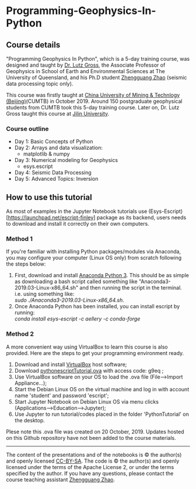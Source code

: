 # Programming-Geophysics-In-Python

## Course details

"Programming Geophysics In Python", which is a 5-day training course, was designed and taught by [Dr. Lutz Gross](https://sees.uq.edu.au/profile/9065/lutz-gross), the Associate Professor of Geophysics in School of Earth and Environmental Sciences at The University of Queensland, and his Ph.D student [Zhengguang Zhao](https://www.researchgate.net/profile/Zhengguang_Zhao2) (seismic data processing topic only).
 
This course was firstly taught at [China University of Mining & Technlogy (Beijing)](https://www.cumtb.edu.cn/)(CUMTB) in October 2019. Around 150 postgraduate geophysical students from CUMTB took this 5-day training course. Later on, Dr. Lutz Gross taught this course at [Jilin University](https://www.jlu.edu.cn/). 

### Course outline
* Day 1: Basic Concepts of Python 
* Day 2: Arrays and data visualization:
  * matplotlib & numpy 
* Day 3: Numerical modeling for Geophysics 
  * esys.escript  
* Day 4: Seismic Data Processing  
* Day 5: Advanced Topics: Inversion

## How to use this tutorial

As most of examples in the Jupyter Notebook tutorials use (Esys-Escript)[https://launchpad.net/escript-finley] package as its backend, users needs to download and install it correctly on their own computers.

### Method 1
If you're familiar with installing Python packages/modules via Anaconda, you may configure your computer (Linux OS only) from scratch following the steps below:
1. First, download and install [Anaconda Python 3](https://www.anaconda.com/distribution/#download-section). 
This should be as simple as downloading a bash script called something like "Anaconda3-2019.03-Linux-x86_64.sh" and then running the script in the terminal. i.e. using something like:  
*sudo ./Anaconda3-2019.03-Linux-x86_64.sh*.
2. Once Anaconda Python has been installed, you can install escript by running:  
*conda install esys-escript -c aellery -c conda-forge*

### Method 2
A more convenient way using VirtualBox to learn this course is also provided. Here are the steps to get your programming environment ready.
1. Download and install [VirtualBox](https://www.virtualbox.org/wiki/Downloads) host software;
2. Download [pythonescriptTutorial.ova](https://pan.baidu.com/s/1DTYpM4xAg9yAxMBufJn7OQ ) with access code: g9eq ;
3. Use VirtualBox software on your OS to load the .ova file (File-->Import Appliance...);
4. Start the Debian Linux OS on the virtual machine and log in with account name 'student' and password 'escript';
5. Start Jupyter Notebook on Debian Linux OS via menu clicks (Applications-->Education-->Jupyter);
6. Use Jupyter to run tutorial/codes placed in the folder 'PythonTutorial' on the desktop.

Plese note this .ova file was created on 20 October, 2019. Updates hosted on this Github repository have not been added to the course materials.

<hr />

The content of the presentations and of the notebooks is © the author(s) and openly licensed [CC-BY-SA](https://creativecommons.org/licenses/by-sa/3.0/). The code is © the author(s) and openly licensed under the terms of the Apache License 2, or under the terms specified by the author. If you have any questions, please contact the course teaching assistant [Zhengguang Zhao](mailto:zhengguang.zhao@uq.net.au).


